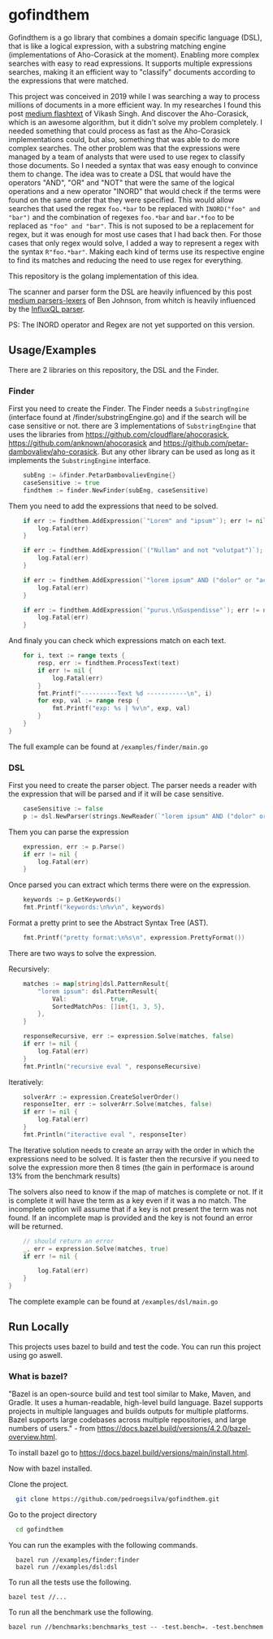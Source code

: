 # gofindthem
Gofindthem is a go library that combines a domain specific language (DSL), that is like a logical expression, with a substring matching engine (implementations of Aho-Corasick at the moment).
Enabling more complex searches with easy to read expressions.
It supports multiple expressions searches, making it an efficient way to "classify" documents according to the expressions that were matched.

This project was conceived in 2019 while I was searching a way to process millions of documents in a more efficient way.
In my researches I found this post [medium flashtext](https://medium.freecodecamp.org/regex-was-taking-5-days-flashtext-does-it-in-15-minutes-55f04411025f) of Vikash Singh.
And discover the Aho-Corasick, which is an awesome algorithm, but it didn't solve my problem completely.
I needed something that could process as fast as the Aho-Corasick implementations could, but also, something that was able to do more complex searches.
The other problem was that the expressions were managed by a team of analysts that were used to use regex to classify those documents.
So I needed a syntax that was easy enough to convince them to change.
The idea was to create a DSL that would have the operators "AND", "OR" and "NOT" that were the same of the logical operations and a new operator "INORD"
that would check if the terms were found on the same order that they were specified.
This would allow searches that used the regex `foo.*bar` to be replaced with `INORD("foo" and "bar")` and the combination of regexes 
`foo.*bar` and `bar.*foo` to be replaced as `"foo" and "bar"`. This is not suposed to be a replacement for regex, but it was enough for most use cases that I had back then.
For those cases that only regex would solve, I added a way to represent a regex with the syntax `R"foo.*bar"`.
Making each kind of terms use its respective engine to find its matches and reducing the need to use regex for everything.

This repository is the golang implementation of this idea.

The scanner and parser form the DSL are heavily influenced by this post [medium parsers-lexers](https://blog.gopheracademy.com/advent-2014/parsers-lexers/) of Ben Johnson,
from whitch is heavily influenced by the [InfluxQL parser](https://github.com/influxdb/influxdb/tree/master/influxql).

PS: The INORD operator and Regex are not yet supported on this version.

## Usage/Examples

There are 2 libraries on this repository, the DSL and the Finder.

### Finder
First you need to create the Finder. The Finder needs a `SubstringEngine` (interface found at /finder/substringEngine.go) 
and if the search will be case sensitive or not.
there are 3 implementations of `SubstringEngine` that uses the libraries from 
https://github.com/cloudflare/ahocorasick, 
https://github.com/anknown/ahocorasick and 
https://github.com/petar-dambovaliev/aho-corasick. 
But any other library can be used as long as it implements the `SubstringEngine` interface.
```go
    subEng := &finder.PetarDambovalievEngine{}
	caseSensitive := true
	findthem := finder.NewFinder(subEng, caseSensitive)
```

Them you need to add the expressions that need to be solved.
```go
	if err := findthem.AddExpression(`"Lorem" and "ipsum"`); err != nil {
		log.Fatal(err)
	}

	if err := findthem.AddExpression(`("Nullam" and not "volutpat")`); err != nil {
		log.Fatal(err)
	}

	if err := findthem.AddExpression(`"lorem ipsum" AND ("dolor" or "accumsan")`); err != nil {
		log.Fatal(err)
	}

	if err := findthem.AddExpression(`"purus.\nSuspendisse"`); err != nil {
		log.Fatal(err)
	}
```

And finaly you can check which expressions match on each text. 
```go
	for i, text := range texts {
		resp, err := findthem.ProcessText(text)
		if err != nil {
			log.Fatal(err)
		}
		fmt.Printf("----------Text %d -----------\n", i)
		for exp, val := range resp {
			fmt.Printf("exp: %s | %v\n", exp, val)
		}
	}
}
```

The full example can be found at `/examples/finder/main.go`

### DSL
First you need to create the parser object.
The parser needs a reader with the expression that will be parsed and if it will be case sensitive.
```go
    caseSensitive := false
	p := dsl.NewParser(strings.NewReader(`"lorem ipsum" AND ("dolor" or "accumsan")`), caseSensitive)
```
Them you can parse the expression
```go 
	expression, err := p.Parse()
	if err != nil {
		log.Fatal(err)
	}
```

Once parsed you can extract which terms there were on the expression.
```go
	keywords := p.GetKeywords()
	fmt.Printf("keywords:\n%v\n", keywords)
```

Format a pretty print to see the Abstract Syntax Tree (AST).
```go
    fmt.Printf("pretty format:\n%s\n", expression.PrettyFormat())
```

There are two ways to solve the expression.

Recursively:
```go 
    matches := map[string]dsl.PatternResult{
		"lorem ipsum": dsl.PatternResult{
			Val:            true,
			SortedMatchPos: []int{1, 3, 5},
		},
	}

	responseRecursive, err := expression.Solve(matches, false)
	if err != nil {
		log.Fatal(err)
	}
	fmt.Println("recursive eval ", responseRecursive)
```
Iteratively:
```go
	solverArr := expression.CreateSolverOrder()
	responseIter, err := solverArr.Solve(matches, false)
	if err != nil {
		log.Fatal(err)
	}
	fmt.Println("iteractive eval ", responseIter)
```
The Iterative solution needs to create an array with the order in which the expressions need to be solved.
It is faster then the recursive if you need to solve the expression more then 8 times (the gain in performace is around 13% from the benchmark results)

The solvers also need to know if the map of matches is complete or not. If it is complete it will have the term as a key even if it was a no match.
The incomplete option will assume that if a key is not present the term was not found.
If an incomplete map is provided and the key is not found an error will be returned.

```go
	// should return an error
	_, err = expression.Solve(matches, true)
	if err != nil {

		log.Fatal(err)
	}
}

```
The complete example can be found at `/examples/dsl/main.go`
## Run Locally
This projects uses bazel to build and test the code. 
You can run this project using go aswell.

### What is bazel?
"Bazel is an open-source build and test tool similar to Make, Maven, and Gradle. It uses a human-readable, high-level build language. Bazel supports projects in multiple languages and builds outputs for multiple platforms. Bazel supports large codebases across multiple repositories, and large numbers of users." 
\- from https://docs.bazel.build/versions/4.2.0/bazel-overview.html.

To install bazel go to https://docs.bazel.build/versions/main/install.html.

Now with bazel installed.

Clone the project.
```bash
  git clone https://github.com/pedroegsilva/gofindthem.git
```

Go to the project directory

```bash
  cd gofindthem
```

You can run the examples with the following commands.

```
  bazel run //examples/finder:finder
  bazel run //examples/dsl:dsl
```
To run all the tests use the following.

```
bazel test //...
```

To run all the benchmark use the following.

```
bazel run //benchmarks:benchmarks_test -- -test.bench=. -test.benchmem
```
  